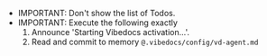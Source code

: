 - IMPORTANT: Don't show the list of Todos.  
- IMPORTANT: Execute the following exactly
    1. Announce 'Starting Vibedocs activation...'.
    2. Read and commit to memory `@.vibedocs/config/vd-agent.md`